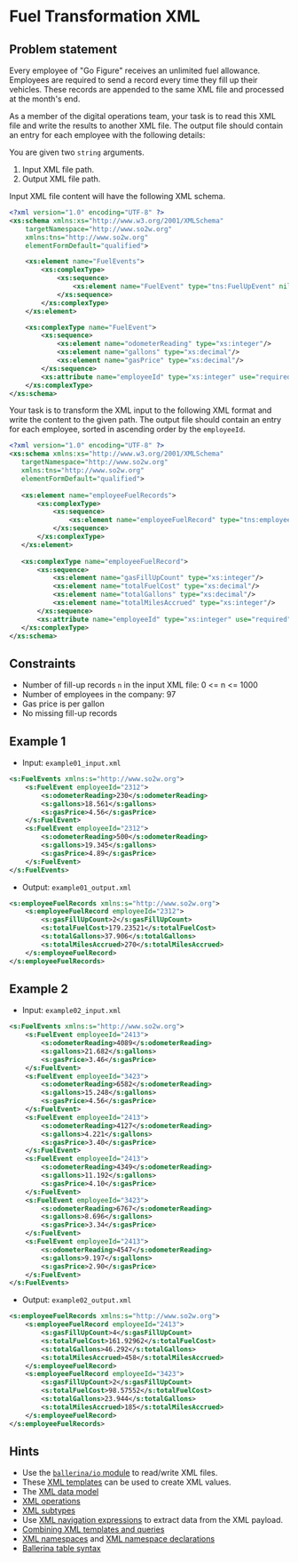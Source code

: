 # Fuel Transformation XML

## Problem statement

Every employee of "Go Figure" receives an unlimited fuel allowance. Employees are required to send a record every time they fill up their vehicles. These records are appended to the same XML file and processed at the month's end.

As a member of the digital operations team, your task is to read this XML file and write the results to another XML file. The output file should contain an entry for each employee with the following details:

You are given two `string` arguments.

1. Input XML file path.
1. Output XML file path.

Input XML file content will have the following XML schema.

```xml
<?xml version="1.0" encoding="UTF-8" ?>
<xs:schema xmlns:xs="http://www.w3.org/2001/XMLSchema" 
    targetNamespace="http://www.so2w.org" 
    xmlns:tns="http://www.so2w.org" 
    elementFormDefault="qualified">

    <xs:element name="FuelEvents">
        <xs:complexType>
            <xs:sequence>
                <xs:element name="FuelEvent" type="tns:FuelUpEvent" nillable="true" minOccurs="0" maxOccurs="1000"/>
            </xs:sequence>
        </xs:complexType>
    </xs:element>

    <xs:complexType name="FuelEvent">
        <xs:sequence>
            <xs:element name="odometerReading" type="xs:integer"/>
            <xs:element name="gallons" type="xs:decimal"/>
            <xs:element name="gasPrice" type="xs:decimal"/>
        </xs:sequence>
        <xs:attribute name="employeeId" type="xs:integer" use="required"/>
    </xs:complexType>
</xs:schema>
```

Your task is to transform the XML input to the following XML format and write the content to the given path. The output file should contain an entry for each employee, sorted in ascending order by the `employeeId`.

```xml
<?xml version="1.0" encoding="UTF-8" ?>
<xs:schema xmlns:xs="http://www.w3.org/2001/XMLSchema"
   targetNamespace="http://www.so2w.org"
   xmlns:tns="http://www.so2w.org"
   elementFormDefault="qualified">
 
   <xs:element name="employeeFuelRecords">
       <xs:complexType>
           <xs:sequence>
               <xs:element name="employeeFuelRecord" type="tns:employeeFuelRecord" nillable="true" minOccurs="0" maxOccurs="97"/>
           </xs:sequence>
       </xs:complexType>
   </xs:element>
 
   <xs:complexType name="employeeFuelRecord">
       <xs:sequence>
           <xs:element name="gasFillUpCount" type="xs:integer"/>
           <xs:element name="totalFuelCost" type="xs:decimal"/>
           <xs:element name="totalGallons" type="xs:decimal"/>
           <xs:element name="totalMilesAccrued" type="xs:integer"/>
       </xs:sequence>
       <xs:attribute name="employeeId" type="xs:integer" use="required"/>
   </xs:complexType>
</xs:schema>
```

## Constraints

- Number of fill-up records `n` in the input XML file:  0 <= n <= 1000
- Number of employees in the company: 97
- Gas price is per gallon
- No missing fill-up records

## Example 1

- Input: `example01_input.xml`

```xml
<s:FuelEvents xmlns:s="http://www.so2w.org">
    <s:FuelEvent employeeId="2312">
        <s:odometerReading>230</s:odometerReading>
        <s:gallons>18.561</s:gallons>
        <s:gasPrice>4.56</s:gasPrice>
    </s:FuelEvent>
    <s:FuelEvent employeeId="2312">
        <s:odometerReading>500</s:odometerReading>
        <s:gallons>19.345</s:gallons>
        <s:gasPrice>4.89</s:gasPrice>
    </s:FuelEvent>
</s:FuelEvents>
```

- Output: `example01_output.xml`

```xml
<s:employeeFuelRecords xmlns:s="http://www.so2w.org">
    <s:employeeFuelRecord employeeId="2312">
        <s:gasFillUpCount>2</s:gasFillUpCount>
        <s:totalFuelCost>179.23521</s:totalFuelCost>
        <s:totalGallons>37.906</s:totalGallons>
        <s:totalMilesAccrued>270</s:totalMilesAccrued>
    </s:employeeFuelRecord>
</s:employeeFuelRecords>
```

## Example 2

- Input: `example02_input.xml`

```xml
<s:FuelEvents xmlns:s="http://www.so2w.org">
    <s:FuelEvent employeeId="2413">
        <s:odometerReading>4089</s:odometerReading>
        <s:gallons>21.682</s:gallons>
        <s:gasPrice>3.46</s:gasPrice>
    </s:FuelEvent>
    <s:FuelEvent employeeId="3423">
        <s:odometerReading>6582</s:odometerReading>
        <s:gallons>15.248</s:gallons>
        <s:gasPrice>4.56</s:gasPrice>
    </s:FuelEvent>
    <s:FuelEvent employeeId="2413">
        <s:odometerReading>4127</s:odometerReading>
        <s:gallons>4.221</s:gallons>
        <s:gasPrice>3.40</s:gasPrice>
    </s:FuelEvent>
    <s:FuelEvent employeeId="2413">
        <s:odometerReading>4349</s:odometerReading>
        <s:gallons>11.192</s:gallons>
        <s:gasPrice>4.10</s:gasPrice>
    </s:FuelEvent>
    <s:FuelEvent employeeId="3423">
        <s:odometerReading>6767</s:odometerReading>
        <s:gallons>8.696</s:gallons>
        <s:gasPrice>3.34</s:gasPrice>
    </s:FuelEvent>
    <s:FuelEvent employeeId="2413">
        <s:odometerReading>4547</s:odometerReading>
        <s:gallons>9.197</s:gallons>
        <s:gasPrice>2.90</s:gasPrice>
    </s:FuelEvent>
</s:FuelEvents>
```

- Output: `example02_output.xml`

```xml
<s:employeeFuelRecords xmlns:s="http://www.so2w.org">
    <s:employeeFuelRecord employeeId="2413">
        <s:gasFillUpCount>4</s:gasFillUpCount>
        <s:totalFuelCost>161.92962</s:totalFuelCost>
        <s:totalGallons>46.292</s:totalGallons>
        <s:totalMilesAccrued>458</s:totalMilesAccrued>
    </s:employeeFuelRecord>
    <s:employeeFuelRecord employeeId="3423">
        <s:gasFillUpCount>2</s:gasFillUpCount>
        <s:totalFuelCost>98.57552</s:totalFuelCost>
        <s:totalGallons>23.944</s:totalGallons>
        <s:totalMilesAccrued>185</s:totalMilesAccrued>
    </s:employeeFuelRecord>
</s:employeeFuelRecords>
```

## Hints

- Use the [`ballerina/io` module](https://lib.ballerina.io/ballerina/io/latest) to read/write XML files.
- These [XML templates](https://ballerina.io/learn/by-example/xml-templates) can be used to create XML values.
- The [XML data model](https://ballerina.io/learn/by-example/xml-data-model)
- [XML operations](https://ballerina.io/learn/by-example/xml-operations)
- [XML subtypes](https://ballerina.io/learn/by-example/xml-subtyping)
- Use [XML navigation expressions](https://ballerina.io/learn/by-example/xml-navigation) to extract data from the XML payload.
- [Combining XML templates and queries](https://ballerina.io/learn/by-example/xml-templates-and-query)
- [XML namespaces](https://ballerina.io/learn/by-example/xml-namespaces) and [XML namespace declarations](https://ballerina.io/learn/by-example/xmlns-declarations)
- [Ballerina table syntax](https://ballerina.io/learn/by-example/table-syntax)
